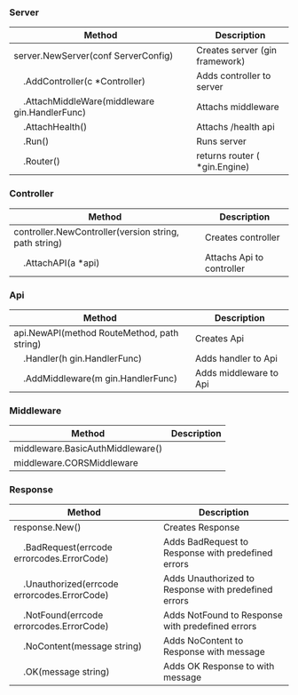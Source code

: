 ### Server

| Method                                                                | Description                    |
| --------------------------------------------------------------------- | ------------------------------ |
| server.NewServer(conf ServerConfig)                                   | Creates server (gin framework) |
| &nbsp;&nbsp;&nbsp;&nbsp;.AddController(c \*Controller)                | Adds controller to server      |
| &nbsp;&nbsp;&nbsp;&nbsp;.AttachMiddleWare(middleware gin.HandlerFunc) | Attachs middleware             |
| &nbsp;&nbsp;&nbsp;&nbsp;.AttachHealth()                               | Attachs /health api            |
| &nbsp;&nbsp;&nbsp;&nbsp;.Run()                                        | Runs server                    |
| &nbsp;&nbsp;&nbsp;&nbsp;.Router()                                     | returns router ( \*gin.Engine) |

### Controller

| Method                                                | Description               |
| ----------------------------------------------------- | ------------------------- |
| controller.NewController(version string, path string) | Creates controller        |
| &nbsp;&nbsp;&nbsp;&nbsp;.AttachAPI(a \*api)           | Attachs Api to controller |

### Api

| Method                                                    | Description            |
| --------------------------------------------------------- | ---------------------- |
| api.NewAPI(method RouteMethod, path string)               | Creates Api            |
| &nbsp;&nbsp;&nbsp;&nbsp;.Handler(h gin.HandlerFunc)       | Adds handler to Api    |
| &nbsp;&nbsp;&nbsp;&nbsp;.AddMiddleware(m gin.HandlerFunc) | Adds middleware to Api |

### Middleware

| Method                           | Description |
| -------------------------------- | ----------- |
| middleware.BasicAuthMiddleware() |             |
| middleware.CORSMiddleware        |             |

### Response

| Method                                                              | Description                                          |
| ------------------------------------------------------------------- | ---------------------------------------------------- |
| response.New()                                                      | Creates Response                                     |
| &nbsp;&nbsp;&nbsp;&nbsp;.BadRequest(errcode errorcodes.ErrorCode)   | Adds BadRequest to Response with predefined errors   |
| &nbsp;&nbsp;&nbsp;&nbsp;.Unauthorized(errcode errorcodes.ErrorCode) | Adds Unauthorized to Response with predefined errors |
| &nbsp;&nbsp;&nbsp;&nbsp;.NotFound(errcode errorcodes.ErrorCode)     | Adds NotFound to Response with predefined errors     |
| &nbsp;&nbsp;&nbsp;&nbsp;.NoContent(message string)                  | Adds NoContent to Response with message              |
| &nbsp;&nbsp;&nbsp;&nbsp;.OK(message string)                         | Adds OK Response to with message                     |

